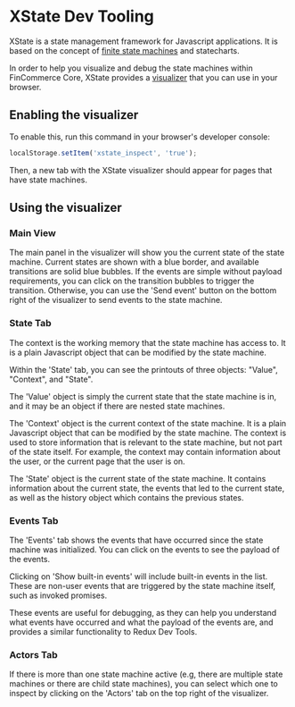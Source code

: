 # XState Dev Tooling

XState is a state management framework for Javascript applications. It is based on the concept of [finite state machines](https://en.wikipedia.org/wiki/Finite-state_machine) and statecharts.

In order to help you visualize and debug the state machines within FinCommerce Core, XState provides a [visualizer](https://stately.ai/viz) that you can use in your browser.


## Enabling the visualizer

To enable this, run this command in your browser's developer console:

```js
localStorage.setItem('xstate_inspect', 'true');
```

Then, a new tab with the XState visualizer should appear for pages that have state machines.

## Using the visualizer


### Main View

The main panel in the visualizer will show you the current state of the state machine. Current states are shown with a blue border, and available transitions are solid blue bubbles. If the events are simple without payload requirements, you can click on the transition bubbles to trigger the transition. Otherwise, you can use the 'Send event' button on the bottom right of the visualizer to send events to the state machine.


### State Tab

The context is the working memory that the state machine has access to. It is a plain Javascript object that can be modified by the state machine.

Within the 'State' tab, you can see the printouts of three objects: "Value", "Context", and "State".

The 'Value' object is simply the current state that the state machine is in, and it may be an object if there are nested state machines.

The 'Context' object is the current context of the state machine. It is a plain Javascript object that can be modified by the state machine. The context is used to store information that is relevant to the state machine, but not part of the state itself. For example, the context may contain information about the user, or the current page that the user is on.

The 'State' object is the current state of the state machine. It contains information about the current state, the events that led to the current state, as well as the history object which contains the previous states.

### Events Tab

The 'Events' tab shows the events that have occurred since the state machine was initialized. You can click on the events to see the payload of the events.

Clicking on 'Show built-in events' will include built-in events in the list. These are non-user events that are triggered by the state machine itself, such as invoked promises.

These events are useful for debugging, as they can help you understand what events have occurred and what the payload of the events are, and provides a similar functionality to Redux Dev Tools.

### Actors Tab

If there is more than one state machine active (e.g, there are multiple state machines or there are child state machines), you can select which one to inspect by clicking on the 'Actors' tab on the top right of the visualizer.


